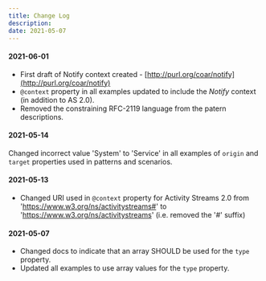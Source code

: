 ```yaml
---
title: Change Log
description:
date: 2021-05-07
---
```


#### 2021-06-01
* First draft of Notify context created - [http://purl.org/coar/notify](http://purl.org/coar/notify)
* `@context` property in all examples updated to include the *Notify* context (in addition to AS 2.0).
* Removed the constraining RFC-2119 language from the patern descriptions.

#### 2021-05-14
Changed incorrect value 'System' to 'Service' in all examples of `origin` and `target` properties used in patterns and scenarios.

#### 2021-05-13
* Changed URI used in `@context` property for Activity Streams 2.0 from 'https://www.w3.org/ns/activitystreams#' to 'https://www.w3.org/ns/activitystreams' (i.e. removed the '#' suffix)

#### 2021-05-07
* Changed docs to indicate that an array SHOULD be used for the `type` property.
* Updated all examples to use array values for the `type` property.

